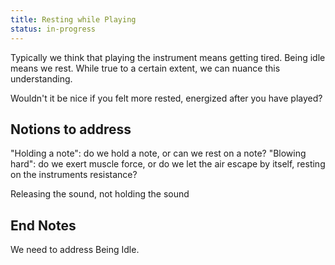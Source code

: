 ```yaml
---
title: Resting while Playing
status: in-progress
---
```


Typically we think that playing the instrument means getting tired. Being idle means we rest. While true to a certain extent, we can nuance this understanding.

Wouldn't it be nice if you felt more rested, energized after you have played?

## Notions to address

"Holding a note": do we hold a note, or can we rest on a note?
"Blowing hard": do we exert muscle force, or do we let the air escape by itself, resting on the instruments resistance?




Releasing the sound, not holding the sound

## End Notes

We need to address Being Idle.
